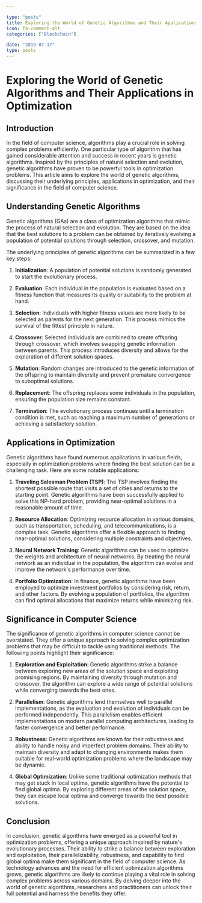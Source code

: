 ```yaml
---

type: "posts"
title: Exploring the World of Genetic Algorithms and Their Applications in Optimization
icon: fa-comment-alt
categories: ["Blockchain"]

date: "2019-07-17"
type: posts
---
```





# Exploring the World of Genetic Algorithms and Their Applications in Optimization

## Introduction

In the field of computer science, algorithms play a crucial role in solving complex problems efficiently. One particular type of algorithm that has gained considerable attention and success in recent years is genetic algorithms. Inspired by the principles of natural selection and evolution, genetic algorithms have proven to be powerful tools in optimization problems. This article aims to explore the world of genetic algorithms, discussing their underlying principles, applications in optimization, and their significance in the field of computer science.

## Understanding Genetic Algorithms

Genetic algorithms (GAs) are a class of optimization algorithms that mimic the process of natural selection and evolution. They are based on the idea that the best solutions to a problem can be obtained by iteratively evolving a population of potential solutions through selection, crossover, and mutation.

The underlying principles of genetic algorithms can be summarized in a few key steps:

1. **Initialization**: A population of potential solutions is randomly generated to start the evolutionary process.

2. **Evaluation**: Each individual in the population is evaluated based on a fitness function that measures its quality or suitability to the problem at hand.

3. **Selection**: Individuals with higher fitness values are more likely to be selected as parents for the next generation. This process mimics the survival of the fittest principle in nature.

4. **Crossover**: Selected individuals are combined to create offspring through crossover, which involves swapping genetic information between parents. This process introduces diversity and allows for the exploration of different solution spaces.

5. **Mutation**: Random changes are introduced to the genetic information of the offspring to maintain diversity and prevent premature convergence to suboptimal solutions.

6. **Replacement**: The offspring replaces some individuals in the population, ensuring the population size remains constant.

7. **Termination**: The evolutionary process continues until a termination condition is met, such as reaching a maximum number of generations or achieving a satisfactory solution.

## Applications in Optimization

Genetic algorithms have found numerous applications in various fields, especially in optimization problems where finding the best solution can be a challenging task. Here are some notable applications:

1. **Traveling Salesman Problem (TSP)**: The TSP involves finding the shortest possible route that visits a set of cities and returns to the starting point. Genetic algorithms have been successfully applied to solve this NP-hard problem, providing near-optimal solutions in a reasonable amount of time.

2. **Resource Allocation**: Optimizing resource allocation in various domains, such as transportation, scheduling, and telecommunications, is a complex task. Genetic algorithms offer a flexible approach to finding near-optimal solutions, considering multiple constraints and objectives.

3. **Neural Network Training**: Genetic algorithms can be used to optimize the weights and architecture of neural networks. By treating the neural network as an individual in the population, the algorithm can evolve and improve the network's performance over time.

4. **Portfolio Optimization**: In finance, genetic algorithms have been employed to optimize investment portfolios by considering risk, return, and other factors. By evolving a population of portfolios, the algorithm can find optimal allocations that maximize returns while minimizing risk.

## Significance in Computer Science

The significance of genetic algorithms in computer science cannot be overstated. They offer a unique approach to solving complex optimization problems that may be difficult to tackle using traditional methods. The following points highlight their significance:

1. **Exploration and Exploitation**: Genetic algorithms strike a balance between exploring new areas of the solution space and exploiting promising regions. By maintaining diversity through mutation and crossover, the algorithm can explore a wide range of potential solutions while converging towards the best ones.

2. **Parallelism**: Genetic algorithms lend themselves well to parallel implementations, as the evaluation and evolution of individuals can be performed independently. This parallelism enables efficient implementations on modern parallel computing architectures, leading to faster convergence and better performance.

3. **Robustness**: Genetic algorithms are known for their robustness and ability to handle noisy and imperfect problem domains. Their ability to maintain diversity and adapt to changing environments makes them suitable for real-world optimization problems where the landscape may be dynamic.

4. **Global Optimization**: Unlike some traditional optimization methods that may get stuck in local optima, genetic algorithms have the potential to find global optima. By exploring different areas of the solution space, they can escape local optima and converge towards the best possible solutions.

## Conclusion

In conclusion, genetic algorithms have emerged as a powerful tool in optimization problems, offering a unique approach inspired by nature's evolutionary processes. Their ability to strike a balance between exploration and exploitation, their parallelizability, robustness, and capability to find global optima make them significant in the field of computer science. As technology advances and the need for efficient optimization algorithms grows, genetic algorithms are likely to continue playing a vital role in solving complex problems across various domains. By delving deeper into the world of genetic algorithms, researchers and practitioners can unlock their full potential and harness the benefits they offer.